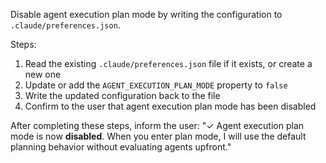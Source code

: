 Disable agent execution plan mode by writing the configuration to `.claude/preferences.json`.

Steps:
1. Read the existing `.claude/preferences.json` file if it exists, or create a new one
2. Update or add the `AGENT_EXECUTION_PLAN_MODE` property to `false`
3. Write the updated configuration back to the file
4. Confirm to the user that agent execution plan mode has been disabled

After completing these steps, inform the user: "✓ Agent execution plan mode is now **disabled**. When you enter plan mode, I will use the default planning behavior without evaluating agents upfront."
